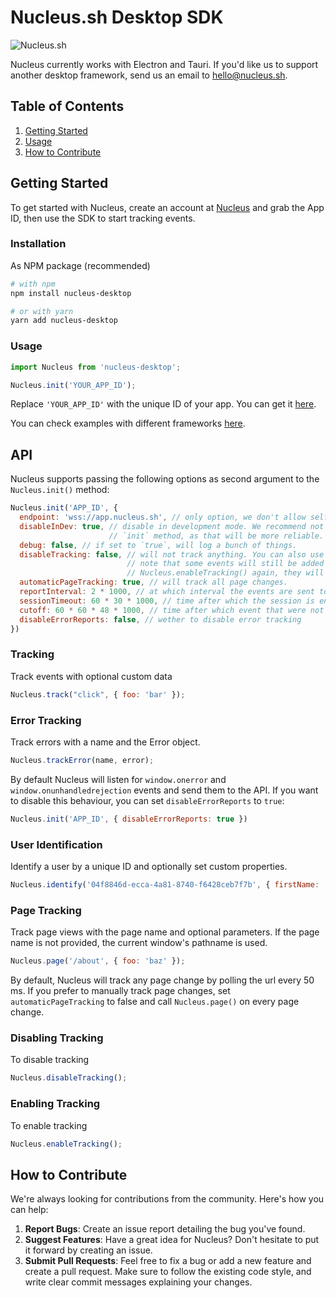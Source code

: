 # Nucleus.sh Desktop SDK

![Nucleus.sh](https://intriguing-lemonade-efa.notion.site/image/https%3A%2F%2Fs3-us-west-2.amazonaws.com%2Fsecure.notion-static.com%2Fb00319ab-5801-40dc-b0f4-5de683b11d61%2Fgithub_browser_sdk_banner.jpg?id=9fabfb89-61d3-4d87-97ff-ef88c9bd8947&table=block)

Nucleus currently works with Electron and Tauri. If you'd like us to support another desktop framework, send us an email to hello@nucleus.sh.

## Table of Contents

1. [Getting Started](#getting-started)
2. [Usage](#usage)
3. [How to Contribute](#how-to-contribute)

## Getting Started

To get started with Nucleus, create an account at [Nucleus](https://dash.nucleus.sh/login) and grab the App ID, then
use the SDK to start tracking events.

### Installation

As NPM package (recommended)

```bash
# with npm
npm install nucleus-desktop

# or with yarn
yarn add nucleus-desktop
```

### Usage


```javascript
import Nucleus from 'nucleus-desktop';

Nucleus.init('YOUR_APP_ID');
```

Replace `'YOUR_APP_ID'` with the unique ID of your app. You can get it [here](https://dash.nucleus.sh/account).

You can check examples with different frameworks [here](./playground).

## API

Nucleus supports passing the following options as second argument to the `Nucleus.init()` method:

```js
Nucleus.init('APP_ID', {
  endpoint: 'wss://app.nucleus.sh', // only option, we don't allow self hosting yet :(
  disableInDev: true, // disable in development mode. We recommend not to call
                      // `init` method, as that will be more reliable.
  debug: false, // if set to `true`, will log a bunch of things.
  disableTracking: false, // will not track anything. You can also use `Nucleus.disableTracking()`.
                          // note that some events will still be added to the queue, so if you call
                          // Nucleus.enableTracking() again, they will be sent to the server.
  automaticPageTracking: true, // will track all page changes.
  reportInterval: 2 * 1000, // at which interval the events are sent to the server.
  sessionTimeout: 60 * 30 * 1000, // time after which the session is ended
  cutoff: 60 * 60 * 48 * 1000, // time after which event that were not sent yet are deleted
  disableErrorReports: false, // wether to disable error tracking
})
```

### Tracking

Track events with optional custom data

```javascript
Nucleus.track("click", { foo: 'bar' });
```

### Error Tracking

Track errors with a name and the Error object.

```javascript
Nucleus.trackError(name, error);
```

By default Nucleus will listen for `window.onerror` and `window.onunhandledrejection` events and send them to the API. If you want
to disable this behaviour, you can set `disableErrorReports` to `true`:

```js
Nucleus.init('APP_ID', { disableErrorReports: true })
```

### User Identification

Identify a user by a unique ID and optionally set custom properties.

```javascript
Nucleus.identify('04f8846d-ecca-4a81-8740-f6428ceb7f7b', { firstName: 'Brendan', lastName: 'Eich' });
```

### Page Tracking

Track page views with the page name and optional parameters. If the page name is not provided, the current window's pathname is used.

```javascript
Nucleus.page('/about', { foo: 'baz' });
```

By default, Nucleus will track any page change by polling the url every 50 ms. If you prefer to manually track page changes, set `automaticPageTracking` to false and call `Nucleus.page()` on every page change.

### Disabling Tracking

To disable tracking

```javascript
Nucleus.disableTracking();
```

### Enabling Tracking

To enable tracking

```javascript
Nucleus.enableTracking();
```

## How to Contribute

We're always looking for contributions from the community. Here's how you can help:

1. **Report Bugs**: Create an issue report detailing the bug you've found.
2. **Suggest Features**: Have a great idea for Nucleus? Don't hesitate to put it forward by creating an issue.
3. **Submit Pull Requests**: Feel free to fix a bug or add a new feature and create a pull request. Make sure to follow the existing code style, and write clear commit messages explaining your changes.
